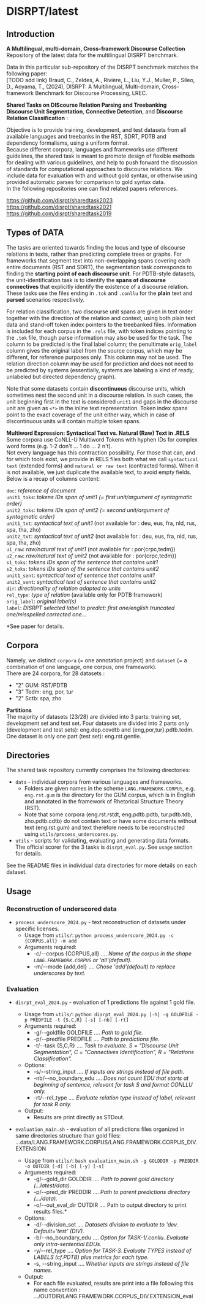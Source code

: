 # DISRPT/latest 
## Introduction
**A Multilingual, multi-domain, Cross-framework Discourse Collection**  
Repository of the latest data for the multilingual DISRPT benchmark.  

Data in this particular sub-repository of the DISRPT benchmark matches the following paper:  
[TODO add link} Braud, C., Zeldes, A., Rivière, L., Liu, Y.J., Muller, P., Sileo, D., Aoyama, T., (2024), DISRPT: A Multilingual, Multi-domain, Cross-framework Benchmark for Discourse Processing, LREC.  

**Shared Tasks on DIScourse Relation Parsing and Treebanking**  
**Discourse Unit Segmentation**, **Connective Detection**, and **Discourse Relation Classification** :  

Objective is to provide training, development, and test datasets from all available languages and treebanks in the RST, SDRT, PDTB and dependency formalisms, using a uniform format.  
Because different corpora, languages and frameworks use different guidelines, the shared task is meant to promote design of flexible methods for dealing with various guidelines, and help to push forward the discussion of standards for computational approaches to discourse relations. We include data for evaluation with and without gold syntax, or otherwise using provided automatic parses for comparison to gold syntax data.  
In the following repositories one can find related papers references.

https://github.com/disrpt/sharedtask2023  
https://github.com/disrpt/sharedtask2021  
https://github.com/disrpt/sharedtask2019  
 
## Types of DATA
The tasks are oriented towards finding the locus and type of discourse relations in texts, rather than predicting complete trees or graphs. For frameworks that segment text into non-overlapping spans covering each entire documents (RST and SDRT), the segmentation task corresponds to finding the **starting point of each discourse unit**. For PDTB-style datasets, the unit-identification task is to identify the **spans of discourse connectives** that explicitly identify the existence of a discourse relation. These tasks use the files ending in `.tok` and `.conllu` for the **plain** text and **parsed** scenarios respectively.  

For relation classification, two discourse unit spans are given in text order together with the direction of the relation and context, using both plain text data and stand-off token index pointers to the treebanked files. Information is included for each corpus in the `.rels` file, with token indices pointing to the `.tok` file, though parse information may also be used for the task. The column to be predicted is the final label column; the penultimate `orig_label` column gives the original label from the source corpus, which may be different, for reference purposes only. This column may not be used. The relation direction column may be used for prediction and does not need to be predicted by systems (essentially, systems are labeling a kind of ready, unlabeled but directed dependency graph).  

Note that some datasets contain **discontinuous** discourse units, which sometimes nest the second unit in a discourse relation. In such cases, the unit beginning first in the text is considered `unit1` and gaps in the discourse unit are given as `<*>` in the inline text representation. Token index spans point to the exact coverage of the unit either way, which in case of discontinuous units will contain multiple token spans.  

**Multiword Expression: Syntactical Text vs. Natural (Raw) Text in .RELS**  
Some corpora use CoNLL-U Multiword Tokens with hyphen IDs for complex word forms (e.g. 1-2 don't ... 1 do ... 2 n't).  
Not every language has this contraction possibility. For those that can, and for which tools exist, 
we provide in RELS files both what we call `syntactical text` (extended forms) and `natural or raw text` (contracted forms). 
When it is not available, we just duplicate the available text, to avoid empty fields. Below is a recap of columns content: 

`doc`: *reference of document*  
`unit1_toks`: *tokens IDs span of unit1 (= first unit/argument of syntagmatic order)*  
`unit2_toks`: *tokens IDs span of unit2 (= second unit/argument of syntagmatic order)*  
`unit1_txt`: *syntactical text of unit1* (not available for : deu, eus, fra, nld, rus, spa, tha, zho)  
`unit2_txt`: *syntactical text of unit2* (not available for : deu, eus, fra, nld, rus, spa, tha, zho)  
`u1_raw`: *raw/natural text of unit1* (not available for : por{crpc,tedm})  
`u2_raw`: *raw/natural text of unit2* (not available for : por{crpc,tedm})  
`s1_toks`: *tokens IDs span of the sentence that contains unit1*  
`s2_toks`: *tokens IDs span of the sentence that contains unit2*  
`unit1_sent`: *syntactical text of sentence that contains unit1*  
`unit2_sent`: *syntactical text of sentence that contains unit2*  
`dir`: *directionality of relation adapted to units*  
`rel_type`: *type of relation* (available only for PDTB framework)  
`orig_label`: *original label(s)*  
`label`: *DISRPT selected label to predict: first one/english truncated one/misspelled corrected one...*  

*See paper for details.  


## Corpora
Namely, we distinct `corpora` (= one annotation project) and `dataset` (= a combination of one language, one corpus, one framework).  
There are 24 corpora, for 28 datasets : 
* "2" GUM: RST/PDTB
* "3" Tedm: eng, por, tur
* "2" Sctb: spa, zho

**Partitions**  
The majority of datasets (23/28) are divided into 3 parts: training set, development set and test set.
Four datasets are divided into 2 parts only (development and test sets): eng.dep.covdtb and {eng,por,tur}.pdtb.tedm.
One dataset is only one part (test set): eng.rst.gentle.


## Directories
The shared task repository currently comprises the following directories:

* `data` - individual corpora from various languages and frameworks.
    * Folders are given names in the scheme `LANG.FRAMEWORK.CORPUS`, e.g. `eng.rst.gum` is the directory for the GUM corpus, which is in English and annotated in the framework of Rhetorical Structure Theory (RST).
    * Note that some corpora (eng.rst.rstdt, eng.pdtb.pdtb, tur.pdtb.tdb, zho.pdtb.cdtb) do not contain text or have some documents without text (eng.rst.gum) and text therefore needs to be reconstructed using `utils/process_underscores.py`.
* `utils` - scripts for validating, evaluating and generating data formats. The official scorer for the 3 tasks is `disrpt_eval.py`. See `usage` section for details.

See the README files in individual data directories for more details on each dataset.


## Usage
### Reconstruction of underscored data
* `process_underscore_2024.py` - text reconstruction of datasets under specific licenses.
    * Usage from `utils/`: `python process_underscore_2024.py -c {CORPUS,all} -m add`
    * Arguments required:
        * -c/--corpus {CORPUS,all} .... *Name of the corpus in the shape `LANG.FRAMEWORK.CORPUS` or 'all'(default).*
        * -m/--mode {add,del} .... *Chose 'add'(default) to replace underscores by text.*




### Evaluation
* `disrpt_eval_2024.py` - evaluation of 1 predictions file against 1 gold file.
    * Usage from `utils/`: `python disrpt_eval_2024.py [-h] -g GOLDFILE -p PREDFILE -t {S,C,R} [-s] [-nb] [-rt]`
    * Arguments required: 
        * -g/--goldfile GOLDFILE .... *Path to gold file.*
        * -p/--predfile PREDFILE .... *Path to predictions file.*
        * -t/--task {S,C,R} .... *Task to evaluate. S = "Discourse Unit Segmentation", C = "Connectives Identification", R = "Relations Classification".*
    * Options:
        * -s/--string_input .... *If inputs are strings instead of file path.*
        * -nb/--no_boundary_edu .... *Does not count EDU that starts at beginning of sentence, relevant for task S and format CONLLU only.*
        * -rt/--rel_type .... *Evaluate relation type instead of label, relevant for task R only.*
    * Output:
        * Results are print directly as STDout.



* `evaluation_main.sh` - evaluation of all predictions files organized in same directories structure than gold files: ...data/LANG.FRAMEWORK.CORPUS/LANG.FRAMEWORK.CORPUS_DIV.EXTENSION
    * Usage from `utils/`: `bash evaluation_main.sh -g GOLDDIR -p PREDDIR -o OUTDIR [-d] [-b] [-y] [-s]`
    * Arguments required:
        * -g/--gold_dir GOLDDIR .... *Path to parent gold directory (...latest/data).*
        * -p/--pred_dir PREDDIR .... *Path to parent predictions directory (.../data).*
        * -o/--out_eval_dir OUTDIR .... Path to output directory to print results files.*
    * Options:
        * -d/--division_set .... *Datasets division to evaluate to 'dev. Default='test' (DIV).*
        * -b/--no_boundary_edu .... *Option for TASK-1/.conllu. Evaluate only intra-sentential EDUs.*
        * -y/--rel_type .... *Option for TASK-3. Evaluate TYPES instead of LABELS (cf.PDTB) plus metrics for each type.*
        * -s, --string_input .... *Whether inputs are strings instead of file names.*
    * Output:
        * For each file evaluated, results are print into a file following this name convention : .../OUTDIR/LANG.FRAMEWORK.CORPUS_DIV.EXTENSION_eval

